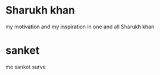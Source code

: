 # Sharukh khan
 
 my motivation and my inspiration in one and all Sharukh khan

 # sanket
 me sanket surve